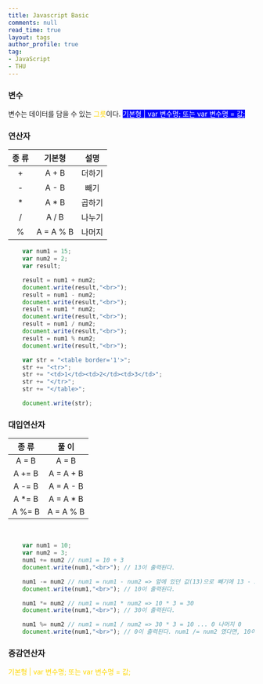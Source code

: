 ```yaml
---
title: Javascript Basic
comments: null
read_time: true
layout: tags
author_profile: true
tag: 
- JavaScript
- THU
---
```

<h3>변수</h3>

변수는 데이터를 담을 수 있는 <span style="color:gold">그릇</span>이다.
<span style="background-color:blue; color:white;">기본형 | var 변수명; 또는 var 변수명 = 값;<sapn>

<h3>연산자</h3>

|종 류|기본형|설명|
|:---:|:---:|:---:|
|\+|A \+ B|더하기|
|\-|A \- B|빼기|
|\*|A \* B|곱하기|
|\/|A \/ B|나누기|
|\%|A \= A \% B|나머지|  
```javascript
    var num1 = 15;
    var num2 = 2;
    var result;

    result = num1 + num2;
    document.write(result,"<br>");
    result = num1 - num2;
    document.write(result,"<br>");
    result = num1 * num2;
    document.write(result,"<br>");
    result = num1 / num2;
    document.write(result,"<br>");
    result = num1 % num2;
    document.write(result,"<br>");
```
```javascript
    var str = "<table border='1'>";
    str += "<tr>";
    str += "<td>1</td><td>2</td><td>3</td>";
    str += "</tr>";
    str += "</table>";

    document.write(str);
```

<h3>대입연산자</h3>

|종 류|풀 이|
|:---:|:---:|
|A \= B|A \= B|
|A \+\= B|A \= A \+ B|
|A \-\= B|A \= A \- B|
|A \*\= B|A \= A \* B|
|A \%\= B|A \= A \% B|
<br>

```javascript
    var num1 = 10;
    var num2 = 3;
    num1 += num2 // num1 = 10 + 3
    document.write(num1,"<br>"); // 13이 출력된다.

    num1 -= num2 // num1 = num1 - num2 => 앞에 있던 값(13)으로 빼기에 13 - 3 = 10
    document.write(num1,"<br>"); // 10이 출력된다.

    num1 *= num2 // num1 = num1 * num2 => 10 * 3 = 30
    document.write(num1,"<br>"); // 30이 출력된다.

    num1 %= num2 // num1 = num1 / num2 => 30 * 3 = 10 ... 0 나머지 0
    document.write(num1,"<br>"); // 0이 출력된다. num1 /= num2 였다면, 10이 출력됐을 것이다.
```
<h3>증감연산자</h3>  
  
<span style="color:gold;">기본형 | var 변수명; 또는 var 변수명 = 값;<sapn>